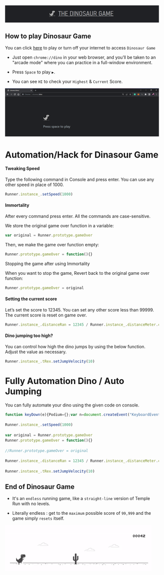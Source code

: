 <!--- header image --->
<p align="left">
  <img alt="" style="{max-height: 0px}" src="./Dinosaur Game/The Dinosaur Game.png">
</p>

## How to play Dinosaur Game

You can click [here](chrome://dino/) to play or turn off your internet to access `Dinosaur Game`

- Just open `chrome://dino` in your web browser, and you’ll be taken to an "arcade mode" where you can practice in a full-window environment.

- Press `Space` to play `▶`.

- You can see `HI` to check your `Highest` & `Current` Score.

<p align="left">
  <img alt="" style="{max-height: 0px}" src="./Dinosaur Game/Press space to play.PNG">
</p>

# Automation/Hack for Dinasour Game

#### Tweaking Speed

Type the following command in Console and press enter. You can use any other speed in place of 1000.

```js
Runner.instance_.setSpeed(1000)
```

#### Immortality

After every command press enter. All the commands are case-sensitive.

We store the original game over function in a variable:

```js
var original = Runner.prototype.gameOver
```

Then, we make the game over function empty:

```js
Runner.prototype.gameOver = function(){}
```

Stopping the game after using Immortality

When you want to stop the game, Revert back to the original game over function:

```js
Runner.prototype.gameOver = original
```

#### Setting the current score

Let’s set the score to 12345. You can set any other score less than 99999. The current score is reset on game over.

```js
Runner.instance_.distanceRan = 12345 / Runner.instance_.distanceMeter.config.COEFFICIENT
```

#### Dino jumping too high?

You can control how high the dino jumps by using the below function. Adjust the value as necessary.

```js
Runner.instance_.tRex.setJumpVelocity(10)
```

# Fully Automation Dino / Auto Jumping

You can fully automate your dino using the given code on console.

```js
function keyDown(e){Podium={};var n=document.createEvent("KeyboardEvent");Object.defineProperty(n,"keyCode",{get:function(){return this.keyCodeVal}}),n.initKeyboardEvent?n.initKeyboardEvent("keydown",!0,!0,document.defaultView,e,e,"","",!1,""):n.initKeyEvent("keydown",!0,!0,document.defaultView,!1,!1,!1,!1,e,0),n.keyCodeVal=e,document.body.dispatchEvent(n)}function keyUp(e){Podium={};var n=document.createEvent("KeyboardEvent");Object.defineProperty(n,"keyCode",{get:function(){return this.keyCodeVal}}),n.initKeyboardEvent?n.initKeyboardEvent("keyup",!0,!0,document.defaultView,e,e,"","",!1,""):n.initKeyEvent("keyup",!0,!0,document.defaultView,!1,!1,!1,!1,e,0),n.keyCodeVal=e,document.body.dispatchEvent(n)}setInterval(function(){Runner.instance_.horizon.obstacles.length>0&&(Runner.instance_.horizon.obstacles[0].xPos<25*Runner.instance_.currentSpeed-Runner.instance_.horizon.obstacles[0].width/2&&Runner.instance_.horizon.obstacles[0].yPos>75&&(keyUp(40),keyDown(38)),Runner.instance_.horizon.obstacles[0].xPos<30*Runner.instance_.currentSpeed-Runner.instance_.horizon.obstacles[0].width/2&&Runner.instance_.horizon.obstacles[0].yPos<=75&&keyDown(40))},5);

Runner.instance_.setSpeed(1000)

var original = Runner.prototype.gameOver
Runner.prototype.gameOver = function(){}

//Runner.prototype.gameOver = original

Runner.instance_.distanceRan = 12345 / Runner.instance_.distanceMeter.config.COEFFICIENT

Runner.instance_.tRex.setJumpVelocity(10)
```

## End of Dinosaur Game

- It's an `endless` running game, like a `straight-line` version of Temple Run with no levels. 

- Literally endless : get to the `maximum` possible score of `99,999` and the game simply `resets` itself.

<p align="left">
  <img alt="" style="{max-height: 0px}" src="./Dinosaur Game/Dino.gif">
</p>
